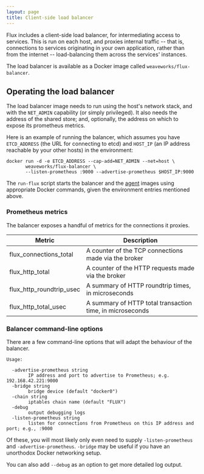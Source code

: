 ```yaml
---
layout: page
title: Client-side load balancer
---
```


Flux includes a client-side load balancer, for intermediating access
to services. This is run on each host, and proxies internal traffic --
that is, connections to services originating in your own application,
rather than from the internet -- load-balancing them across the
services' instances.

The load balancer is available as a Docker image called
`weaveworks/flux-balancer`.

## Operating the load balancer

The load balancer image needs to run using the host's network stack,
and with the `NET_ADMIN` capability (or simply privileged). It also
needs the address of the shared store; and, optionally, the address on
which to expose its prometheus metrics.

Here is an example of running the balancer, which assumes you have
`ETCD_ADDRESS` (the URL for connecting to etcd) and `HOST_IP` (an IP
address reachable by your other hosts) in the environment:

```
docker run -d -e ETCD_ADDRESS --cap-add=NET_ADMIN --net=host \
       weaveworks/flux-balancer \
       --listen-prometheus :9000 --advertise-prometheus $HOST_IP:9000
```

The `run-flux` script starts the balancer and the [agent](agent)
images using appropriate Docker commands, given the environment
entries mentioned above.

### Prometheus metrics

The balancer exposes a handful of metrics for the connections it
proxies.

| Metric | Description |
|--------|-------------|
| flux_connections_total | A counter of the TCP connections made via the broker |
| flux_http_total | A counter of the HTTP requests made via the broker |
| flux_http_roundtrip_usec | A summary of HTTP roundtrip times, in microseconds |
| flux_http_total_usec | A summary of HTTP total transaction time, in microseconds |

### Balancer command-line options

There are a few command-line options that will adapt the behaviour of
the balancer.

```
Usage:

  -advertise-prometheus string
    	IP address and port to advertise to Prometheus; e.g. 192.168.42.221:9000
  -bridge string
    	bridge device (default "docker0")
  -chain string
    	iptables chain name (default "FLUX")
  -debug
    	output debugging logs
  -listen-prometheus string
    	listen for connections from Prometheus on this IP address and port; e.g., :9000
```

Of these, you will most likely only even need to supply
`-listen-prometheus` and `-advertise-prometheus`. `-bridge` may be
useful if you have an unorthodox Docker networking setup.

You can also add `--debug` as an option to get more detailed log
output.
